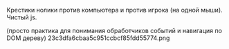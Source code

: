 Крестики нолики против компьютера и против игрока (на одной мыши). Чистый js.

(просто практика для понимания обработчиков событий и навигация по DOM дереву)
23c3dfa6cbaa5c951ccbcf85fdd55774.png
